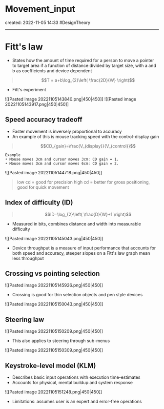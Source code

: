 
# Movement_input
created: 2022-11-05 14:33
#DesignTheory 

---
# Fitt's law
- States how the amount of time required for a person to move a pointer to target area if a function of distance divided by target size, with a and b as coefficients and device dependent 
>$$T = a+b\log_{2}\left( \frac{2D}{W} \right)$$
- Fitt's experiment 

![[Pasted image 20221105143840.png|450|450]]
![[Pasted image 20221105143917.png|450|450]]

## Speed accuracy tradeoff
- Faster movement is inversely proportional to accuracy 
- An example of this is mouse tracking speed with the control-display gain
>$$CD_{gain}=\frac{V_{display}}{V_{control}}$$

```ad-example
Example
• Mouse moves 3cm and cursor moves 3cm: CD gain = 1.
• Mouse moves 3cm and cursor moves 6cm: CD gain = 2.
```

![[Pasted image 20221105144718.png|450|450]]
> low cd = good for precision
> high cd = better for gross positioning, good for quick movement

## Index of difficulty (ID)
>$$ID=\log_{2}\left( \frac{D}{W}+1 \right)$$
- Measured in bits, combines distance and width into measurable difficulty

![[Pasted image 20221105145043.png|450|450]]

- Device throughput is a measure of input performance that accounts for both speed and accuracy, steeper slopes on a Fitt's law graph mean less throughput

## Crossing vs pointing selection

![[Pasted image 20221105145926.png|450|450]]

- Crossing is good for thin selection objects and pen style devices

![[Pasted image 20221105150043.png|450|450]]

## Steering law
![[Pasted image 20221105150209.png|450|450]]

- This also applies to steering through sub-menus

![[Pasted image 20221105150309.png|450|450]]

## Keystroke-level model (KLM)
- Describes basic input operations with execution time-estimates 
- Accounts for physical, mental buildup and system response

![[Pasted image 20221105151248.png|450|450]]

- Limitations: assumes user is an expert and error-free operations 